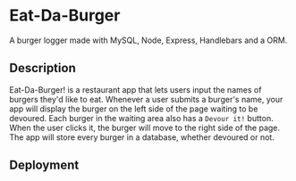 # Eat-Da-Burger
A burger logger made with MySQL, Node, Express, Handlebars and a ORM.

## Description
Eat-Da-Burger! is a restaurant app that lets users input the names of burgers they'd like to eat. Whenever a user submits a burger's name, your app will display the burger on the left side of the page waiting to be devoured. Each burger in the waiting area also has a `Devour it!` button. When the user clicks it, the burger will move to the right side of the page. The app will store every burger in a database, whether devoured or not.

## Deployment

